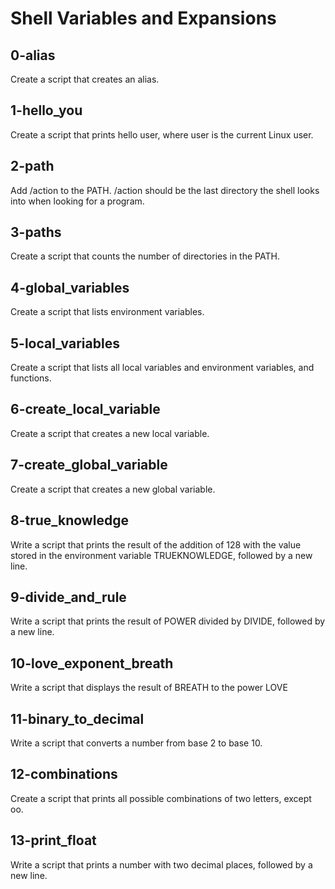 # Shell Variables and Expansions

## 0-alias

Create a script that creates an alias.

## 1-hello_you

Create a script that prints hello user, where user is the current Linux user.

## 2-path

Add /action to the PATH. /action should be the last directory the shell looks into when looking for a program.

## 3-paths

Create a script that counts the number of directories in the PATH.

## 4-global_variables

Create a script that lists environment variables.

## 5-local_variables

Create a script that lists all local variables and environment variables, and functions.

## 6-create_local_variable

Create a script that creates a new local variable.

## 7-create_global_variable

Create a script that creates a new global variable.

## 8-true_knowledge

Write a script that prints the result of the addition of 128 with the value stored in the environment variable TRUEKNOWLEDGE, followed by a new line.

## 9-divide_and_rule

Write a script that prints the result of POWER divided by DIVIDE, followed by a new line.

## 10-love_exponent_breath

Write a script that displays the result of BREATH to the power LOVE

## 11-binary_to_decimal

Write a script that converts a number from base 2 to base 10.

## 12-combinations

Create a script that prints all possible combinations of two letters, except oo.

## 13-print_float

Write a script that prints a number with two decimal places, followed by a new line.
